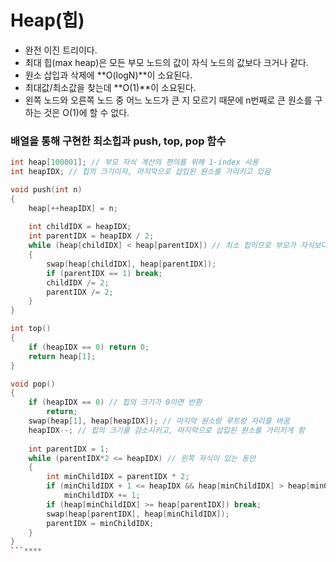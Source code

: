 # Heap(힙)
- 완전 이진 트리이다.
- 최대 힙(max heap)은 모든 부모 노드의 값이 자식 노드의 값보다 크거나 같다.
- 원소 삽입과 삭제에 **O(logN)**이 소요된다.
- 최대값/최소값을 찾는데 **O(1)**이 소요된다.
- 왼쪽 노드와 오른쪽 노드 중 어느 노드가 큰 지 모르기 때문에 n번째로 큰 원소를 구하는 것은 O(1)에 할 수 없다.


### 배열을 통해 구현한 **최소힙**과 **push, top, pop** 함수
```C++
int heap[100001]; // 부모 자식 계산의 편의를 위해 1-index 사용
int heapIDX; // 힙의 크기이자, 마지막으로 삽입된 원소를 가리키고 있음

void push(int n)
{
	heap[++heapIDX] = n;
	
	int childIDX = heapIDX;
	int parentIDX = heapIDX / 2;
	while (heap[childIDX] < heap[parentIDX]) // 최소 힙이므로 부모가 자식보다 작아야 함
	{
		swap(heap[childIDX], heap[parentIDX]);
		if (parentIDX == 1) break;
		childIDX /= 2;
		parentIDX /= 2;
	}
}

int top()
{
	if (heapIDX == 0) return 0;
	return heap[1];
}

void pop()
{
	if (heapIDX == 0) // 힙의 크기가 0이면 반환
		return;
	swap(heap[1], heap[heapIDX]); // 마지막 원소랑 루트랑 자리를 바꿈
	heapIDX--; // 힙의 크기를 감소시키고, 마지막으로 삽입된 원소를 가리키게 함
	
	int parentIDX = 1;
	while (parentIDX*2 <= heapIDX) // 왼쪽 자식이 있는 동안
	{
		int minChildIDX = parentIDX * 2; 
		if (minChildIDX + 1 <= heapIDX && heap[minChildIDX] > heap[minChildIDX + 1])
			minChildIDX += 1;
		if (heap[minChildIDX] >= heap[parentIDX]) break;
		swap(heap[parentIDX], heap[minChildIDX]);
		parentIDX = minChildIDX;
	}
}
```****